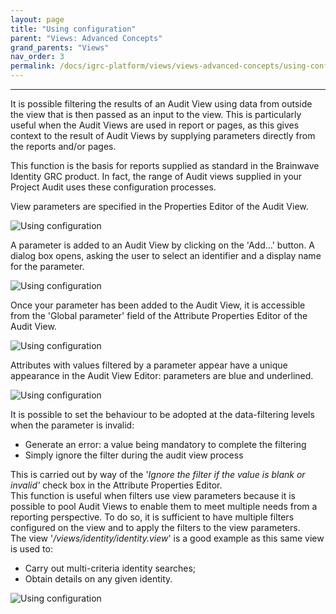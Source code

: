 ```yaml
---
layout: page
title: "Using configuration"
parent: "Views: Advanced Concepts"
grand_parents: "Views"
nav_order: 3
permalink: /docs/igrc-platform/views/views-advanced-concepts/using-configuration/
---
```

---

It is possible filtering the results of an Audit View using data from outside the view that is then passed as an input to the view. This is particularly useful when the Audit Views are used in report or pages, as this gives context to the result of Audit Views by supplying parameters directly from the reports and/or pages.   

This function is the basis for reports supplied as standard in the Brainwave Identity GRC product. In fact, the range of Audit views supplied in your Project Audit uses these configuration processes.   

View parameters are specified in the Properties Editor of the Audit View.   

![Using configuration]({{site.baseurl}}/docs/igrc-platform/views/advanced-concepts/images/using-configuration-1.png "Using configuration")   

A parameter is added to an Audit View by clicking on the 'Add...' button. A dialog box opens, asking the user to select an identifier and a display name for the parameter.   

![Using configuration]({{site.baseurl}}/docs/igrc-platform/views/advanced-concepts/images/using-configuration-2.png "Using configuration")   

Once your parameter has been added to the Audit View, it is accessible from the 'Global parameter' field of the Attribute Properties Editor of the Audit View.   

![Using configuration]({{site.baseurl}}/docs/igrc-platform/views/advanced-concepts/images/using-configuration-3.png "Using configuration")   

Attributes with values filtered by a parameter appear have a unique appearance in the Audit View Editor: parameters are blue and underlined.   

![Using configuration]({{site.baseurl}}/docs/igrc-platform/views/advanced-concepts/images/using-configuration-4.png "Using configuration")   

It is possible to set the behaviour to be adopted at the data-filtering levels when the parameter is invalid:   

- Generate an error: a value being mandatory to complete the filtering
- Simply ignore the filter during the audit view process

This is carried out by way of the '_Ignore the filter if the value is blank or invalid'_ check box in the Attribute Properties Editor.     
This function is useful when filters use view parameters because it is possible to pool Audit Views to enable them to meet multiple needs from a reporting perspective. To do so, it is sufficient to have multiple filters configured on the view and to apply the filters to the view parameters.     
The view '_/views/identity/identity.view_' is a good example as this same view is used to:   

- Carry out multi-criteria identity searches;
- Obtain details on any given identity.

![Using configuration]({{site.baseurl}}/docs/igrc-platform/views/advanced-concepts/images/using-configuration-5.png "Using configuration")   
